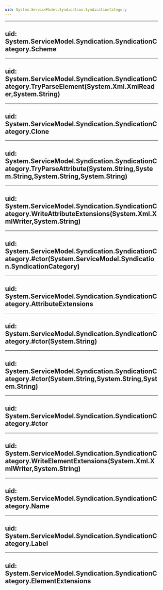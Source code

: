 ```yaml
---
uid: System.ServiceModel.Syndication.SyndicationCategory
---
```


---
uid: System.ServiceModel.Syndication.SyndicationCategory.Scheme
---

---
uid: System.ServiceModel.Syndication.SyndicationCategory.TryParseElement(System.Xml.XmlReader,System.String)
---

---
uid: System.ServiceModel.Syndication.SyndicationCategory.Clone
---

---
uid: System.ServiceModel.Syndication.SyndicationCategory.TryParseAttribute(System.String,System.String,System.String,System.String)
---

---
uid: System.ServiceModel.Syndication.SyndicationCategory.WriteAttributeExtensions(System.Xml.XmlWriter,System.String)
---

---
uid: System.ServiceModel.Syndication.SyndicationCategory.#ctor(System.ServiceModel.Syndication.SyndicationCategory)
---

---
uid: System.ServiceModel.Syndication.SyndicationCategory.AttributeExtensions
---

---
uid: System.ServiceModel.Syndication.SyndicationCategory.#ctor(System.String)
---

---
uid: System.ServiceModel.Syndication.SyndicationCategory.#ctor(System.String,System.String,System.String)
---

---
uid: System.ServiceModel.Syndication.SyndicationCategory.#ctor
---

---
uid: System.ServiceModel.Syndication.SyndicationCategory.WriteElementExtensions(System.Xml.XmlWriter,System.String)
---

---
uid: System.ServiceModel.Syndication.SyndicationCategory.Name
---

---
uid: System.ServiceModel.Syndication.SyndicationCategory.Label
---

---
uid: System.ServiceModel.Syndication.SyndicationCategory.ElementExtensions
---
